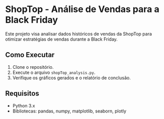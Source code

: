 # ShopTop - Análise de Vendas para a Black Friday

Este projeto visa analisar dados históricos de vendas da ShopTop para otimizar estratégias de vendas durante a Black Friday.

## Como Executar
1. Clone o repositório.
2. Execute o arquivo `shopTop_analysis.py`.
3. Verifique os gráficos gerados e o relatório de conclusão.

## Requisitos
- Python 3.x
- Bibliotecas: pandas, numpy, matplotlib, seaborn, plotly